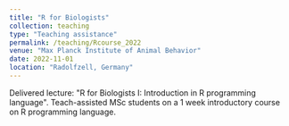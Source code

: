 ```yaml
---
title: "R for Biologists"
collection: teaching
type: "Teaching assistance"
permalink: /teaching/Rcourse_2022
venue: "Max Planck Institute of Animal Behavior"
date: 2022-11-01
location: "Radolfzell, Germany"
---
```


Delivered lecture: "R for Biologists I: Introduction in R programming language".
Teach-assisted MSc students on a 1 week introductory course on R programming language.
